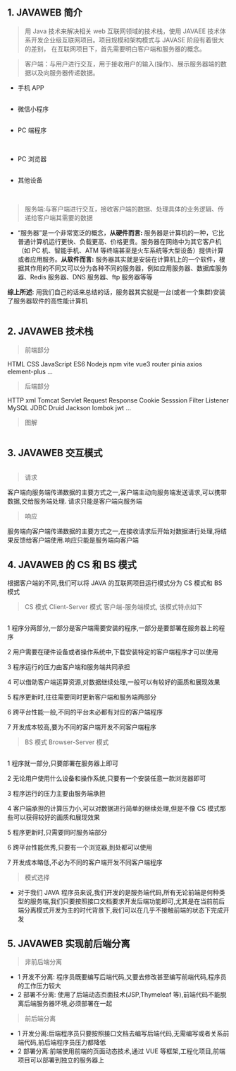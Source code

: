 ## 1. JAVAWEB 简介

> 用 Java 技术来解决相关 web 互联网领域的技术栈，使用 JAVAEE 技术体系开发企业级互联网项目。项目规模和架构模式与 JAVASE 阶段有着很大的差别， 在互联网项目下，首先需要明白客户端和服务器的概念。

> 客户端：与用户进行交互，用于接收用户的输入(操作)、展示服务器端的数据以及向服务器传递数据。

- 手机 APP

<img src='../images/1681181342911.png' alt='' data-fancybox='gallery' style='aspect-ratio:508/328'/>

- 微信小程序

<img src="../images/1681181399123.png" alt="" data-fancybox='gallery' style='aspect-ratio:606/409'/>

- PC 端程序

<img src="../images/1681181558166.png" alt="" data-fancybox='gallery' style='aspect-ratio:224/203'/>

<img src="../images/1681181668235.png" alt="" data-fancybox='gallery' style='aspect-ratio:184/187'/>

- PC 浏览器

<img src="../images/1681181764764.png" alt="" data-fancybox='gallery' style='aspect-ratio:585/369'/>

- 其他设备

<img src="../images/1681181829641.png" alt="" data-fancybox='gallery' style='aspect-ratio:362/443'/>

<img src="../images/1681181884366.png" alt="" data-fancybox='gallery' style='aspect-ratio:450/413'/>

<img src="../images/1681181975807.png" alt="" data-fancybox='gallery' style='aspect-ratio:609/284'/>

> 服务端:与客户端进行交互，接收客户端的数据、处理具体的业务逻辑、传递给客户端其需要的数据

- “服务器”是一个非常宽泛的概念，**从硬件而言:** 服务器是计算机的一种，它比普通计算机运行更快、负载更高、价格更贵。服务器在网络中为其它客户机（如 PC 机、智能手机、ATM 等终端甚至是火车系统等大型设备）提供计算或者应用服务。**从软件而言:** 服务器其实就是安装在计算机上的一个软件，根据其作用的不同又可以分为各种不同的服务器，例如应用服务器、数据库服务器、Redis 服务器、DNS 服务器、ftp 服务器等等

**综上所述:** 用我们自己的话来总结的话，服务器其实就是一台(或者一个集群)安装了服务器软件的高性能计算机

<img src='../images/1681182451912.png' alt='' data-fancybox='gallery' style='aspect-ratio:1125/681'/>

## 2. JAVAWEB 技术栈

> 前端部分

HTML CSS JavaScript ES6 Nodejs npm vite vue3 router pinia axios element-plus ...

> 后端部分

HTTP xml Tomcat Servlet Request Response Cookie Sesssion Filter Listener MySQL JDBC Druid Jackson lombok jwt ...

> 图解

<img src='../images/1681177316138.png' alt='' data-fancybox='gallery' style='aspect-ratio:1272/571'/>

## 3. JAVAWEB 交互模式

<img src='../images/1681182819066.png' alt='' data-fancybox='gallery' style='aspect-ratio:726/284'/>

> 请求

客户端向服务端传递数据的主要方式之一,客户端主动向服务端发送请求,可以携带数据,交给服务端处理. 请求只能是客户端向服务端

> 响应

服务端向客户端传递数据的主要方式之一,在接收请求后开始对数据进行处理,将结果反馈给客户端使用.响应只能是服务端向客户端

## 4. JAVAWEB 的 CS 和 BS 模式

根据客户端的不同,我们可以将 JAVA 的互联网项目运行模式分为 CS 模式和 BS 模式

> CS 模式 Client-Server 模式 客户端-服务端模式, 该模式特点如下

<img src='../images/1681192888853.png' alt='' data-fancybox='gallery' style='aspect-ratio:1055/332'/>

1 程序分两部分,一部分是客户端需要安装的程序,一部分是要部署在服务器上的程序

2 用户需要在硬件设备或者操作系统中,下载安装特定的客户端程序才可以使用

3 程序运行的压力由客户端和服务端共同承担

4 可以借助客户端运算资源,对数据继续处理,一般可以有较好的画质和展现效果

5 程序更新时,往往需要同时更新客户端和服务端两部分

6 跨平台性能一般,不同的平台未必都有对应的客户端程序

7 开发成本较高,要为不同的客户端开发不同客户端程序

> BS 模式 Browser-Server 模式

<img src='../images/1681192907280.png' alt='' data-fancybox='gallery' style='aspect-ratio:1003/318'/>

1 程序就一部分,只要部署在服务器上即可

2 无论用户使用什么设备和操作系统,只要有一个安装任意一款浏览器即可

3 程序运行的压力主要由服务端承担

4 客户端承担的计算压力小,可以对数据进行简单的继续处理,但是不像 CS 模式那些可以获得较好的画质和展现效果

5 程序更新时,只需要同时服务端部分

6 跨平台性能优秀,只要有一个浏览器,到处都可以使用

7 开发成本略低,不必为不同的客户端开发不同客户端程序

> 模式选择

- 对于我们 JAVA 程序员来说,我们开发的是服务端代码,所有无论前端是何种类型的服务端,我们只要按照接口文档要求开发后端功能即可,尤其是在当前前后端分离模式开发为主的时代背景下,我们可以在几乎不接触前端的状态下完成开发

## 5. JAVAWEB 实现前后端分离

> 非前后端分离

- 1 开发不分离: 程序员既要编写后端代码,又要去修改甚至编写前端代码,程序员的工作压力较大
- 2 部署不分离: 使用了后端动态页面技术(JSP,Thymeleaf 等),前端代码不能脱离后端服务器环境,必须部署在一起

> 前后端分离

- 1 开发分离:后端程序员只要按照接口文档去编写后端代码,无需编写或者关系前端代码,前后端程序员压力都降低
- 2 部署分离:前端使用前端的页面动态技术,通过 VUE 等框架,工程化项目,前端项目可以部署到独立的服务器上

<img src='../images/1681193247981.png' alt='' data-fancybox='gallery' style='aspect-ratio:966/544'/>
